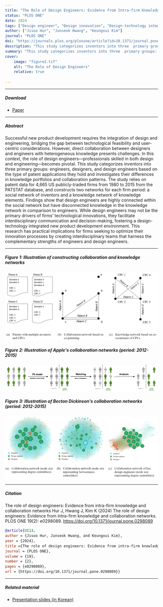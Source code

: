 ```yaml
---
title: "The Role of Design Engineers: Evidence from Intra-firm Knowledge and Collaboration Networks" 
status: "PLOS ONE"
date: 2024
tags: ["Design engineer", "Design innovation", "Design-technology integration", "Knowledge networks", "Collaboration networks"]
author: ["Jisoo Hur", "Junseok Hwang", "Keungoui Kim"]
journal: "PLOS ONE"
doi: "https://journals.plos.org/plosone/article?id=10.1371/journal.pone.0298089"
description: "This study categorizes inventors into three  primary groups: engineers, designers, and design engineers based on the type of patent  applications they hold and investigates their differences in knowledge portfolios and collaboration patterns." 
summary: "This study categorizes inventors into three  primary groups: engineers, designers, and design engineers based on the type of patent  applications they hold and investigates their differences in knowledge portfolios and collaboration patterns." 
cover:
    image: "figure2.tif"
    alt: "The Role of Design Engineers"
    relative: true

---
```


---

##### Download

+ [Paper](https://journals.plos.org/plosone/article?id=10.1371/journal.pone.0298089)

---

##### Abstract

Successful new product development requires the integration of design and engineering, bridging the gap between technological feasibility and user-centric considerations. However, direct collaboration between designers and engineers with heterogeneous knowledge presents challenges. In this context, the role of design engineers—professionals skilled in both design and engineering—becomes pivotal. This study categorizes inventors into three primary groups: engineers, designers, and design engineers based on the type of patent applications they hold and investigates their differences in knowledge portfolios and collaboration patterns. The study relies on patent data for 4,665 US publicly-traded firms from 1980 to 2015 from the PATSTAT database, and constructs two networks for each firm period: a social network of inventors and a knowledge network of knowledge elements. Findings show that design engineers are highly connected within the social network but have disconnected knowledge in the knowledge network in comparison to engineers. While design engineers may not be the primary drivers of firms’ technological innovations, they facilitate interdisciplinary communication and decision-making, fostering a design-technology integrated new product development environment. This research has practical implications for firms seeking to optimize their innovation processes by creating interdisciplinary teams that harness the complementary strengths of engineers and design engineers.

---

##### Figure 1: Illustration of constructing collaboration and knowledge networks

![](figure1.tif)

##### Figure 2: Illustration of Apple's collaboration networks (period: 2012-2015)

![](figure2.tif)

##### Figure 3: Illustration of Becton Dickinson's collaboration networks (period: 2012-2015)

![](figure3.tif)

---

##### Citation

The role of design engineers: Evidence from intra-firm knowledge and collaboration networks
Hur J, Hwang J, Kim K (2024) The role of design engineers: Evidence from intra-firm knowledge and collaboration networks. PLOS ONE 19(2): e0298089. https://doi.org/10.1371/journal.pone.0298089

```BibTeX
@article{UI13,
author = {Jisoo Hur, Junseok Hwang, and Keungoui Kim},
year = {2024},
title ={The role of design engineers: Evidence from intra-firm knowledge and collaboration networks},
journal = {PLOS ONE},
volume = {19},
number = {2},
pages = {e0298089},
url = {https://doi.org/10.1371/journal.pone.0298089}}
```

---

##### Related material

+ [Presentation slides (in Korean)](presentation.pdf)
